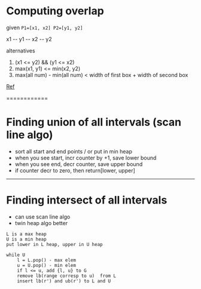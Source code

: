 
# Computing overlap 

given `P1=[x1, x2] P2=[y1, y2]`

x1 -- y1 -- x2 -- y2

alternatives
1. (x1 <= y2) && (y1 <= x2) 
2. max(x1, y1) <= min(x2, y2)
3. max(all num) - min(all num) < width of first box + width of second box

[Ref](https://stackoverflow.com/questions/3269434/whats-the-most-efficient-way-to-test-two-integer-ranges-for-overlap)

============

# Finding union of all intervals (scan line algo)

* sort all start and end points / or put in min heap
* when you see start, incr counter by +1, save lower bound
* when you see end, decr counter, save upper bound 
* if counter decr to zero, then return[lower, upper]

--------------

# Finding intersect of all intervals

* can use scan line algo
* twin heap algo better

```
L is a max heap
U is a min heap
put lower in L heap, upper in U heap

while U 
	l = L.pop() - max elem
	u = U.pop() - min elem
	if l <= u, add {l, u} to G
	remove lb(range corresp to u)  from L
	insert lb(r') and ub(r') to L and U 
```
